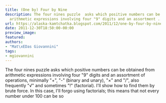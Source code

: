```yaml
---
title: (One by) Four by Nine
description: The four nines puzzle  asks which positive numbers can be obtained from
  arithmetic expressions involving four "9" digits and an assortment ...
url: https://alaska-kamtchatka.blogspot.com/2011/12/one-by-four-by-nine.html
date: 2011-12-30T18:50:00-00:00
preview_image:
featured:
authors:
- "Mat\xEDas Giovannini"
tags:
- mgiovannini
---
```



The four nines puzzle asks which positive numbers can be obtained from arithmetic expressions involving four &quot;9&quot; digits and an assortment of operations, minimally &quot;+&quot;, &quot;-&quot; (binary and unary), &quot;&times;&quot; and &quot;/&quot;, also frequently &quot;&radic;&quot; and sometimes &quot;!&quot; (factorial). I'll show how to find them by brute force. In this case, I'll forgo using factorials; this means that not every number under 100 can be so 
